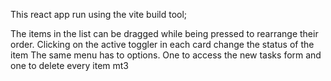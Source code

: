 This react app run using the vite build tool;

The items in the list can be dragged while being pressed to rearrange their order.
Clicking on the active toggler in each card change the status of the item
The same menu has to options. One to access the new tasks form and one to delete every item mt3

